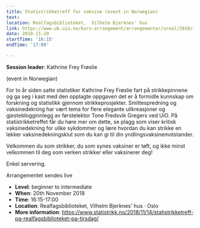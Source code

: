 ```yaml
---
title: Statistrikketreff for vaksine (event in Norwegian)
text: 
location: Realfagsbiblioteket,  Vilhelm Bjerknes' hus
link: https://www.ub.uio.no/kurs-arrangement/arrangementer/ureal/2018/181120Statistrikketreff.html
date: 2018-11-20
startTime: '16:15'
endTime: '17:00'

---
```


**Session leader**: Kathrine Frey Frøslie

(event in Norwegian)

For to år siden satte statistiker Kathrine Frey Frøslie fart på strikkepinnene og ga seg i kast med den opplagte oppgaven det er å formidle kunnskap om forskning og statistikk gjennom strikkeprosjekter.
Smittespredning og vaksinedekning har vært tema for flere elegante ullkreasjoner og gjesteblogginnlegg av førstelektor Tone Fredsvik Gregers ved UiO. På statistrikketreffet får du høre mer om dette, se plagg som viser kritisk vaksinedekning for ulike sykdommer og lære hvordan du kan strikke en lekker vaksinedekningsklut som du kan gi til din yndlingsvaksinemotstander.

Velkommen du som strikker, du som synes vaksiner er tøft, og ikke minst velkommen til deg som verken strikker eller vaksinerer deg!

Enkel servering.

Arrangementet sendes live



- **Level**: beginner to intermediate
- **When**: 20th November 2018
- **Time**: 16:15-17:00
- **Location**:   Realfagsbiblioteket,  Vilhelm Bjerknes' hus · Oslo
- **More information**: https://www.statistrikk.no/2018/11/14/statistrikketreff-pa-realfagsbiblioteket-pa-tirsdag/
